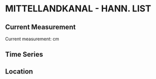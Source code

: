 # MITTELLANDKANAL - HANN. LIST

## Current Measurement

Current measurement: <Value topic="rivers/pegel-online/MLK/HANN. LIST/measurementValue"/> cm

## Time Series

<TimeSeries topic="rivers/pegel-online/MLK/HANN. LIST/measurementValue" period="week" />

## Location

<WorldMap>
  <Marker lat="52.40596236432859" lon="9.745765567789217" labelTopic="rivers/pegel-online/MLK/HANN. LIST" />
</WorldMap>
